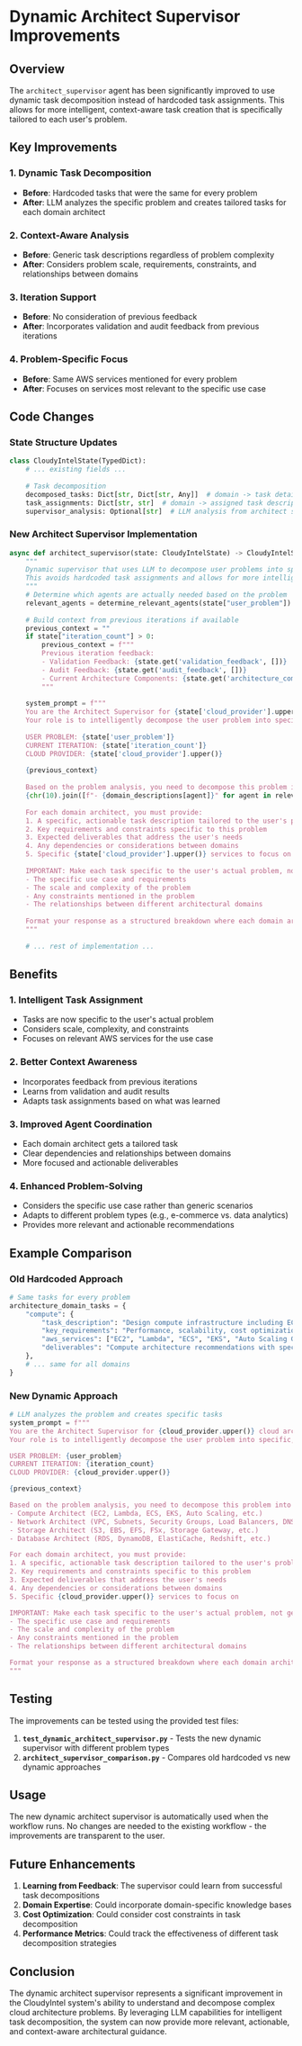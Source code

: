 # Dynamic Architect Supervisor Improvements

## Overview

The `architect_supervisor` agent has been significantly improved to use dynamic task decomposition instead of hardcoded task assignments. This allows for more intelligent, context-aware task creation that is specifically tailored to each user's problem.

## Key Improvements

### 1. **Dynamic Task Decomposition**
- **Before**: Hardcoded tasks that were the same for every problem
- **After**: LLM analyzes the specific problem and creates tailored tasks for each domain architect

### 2. **Context-Aware Analysis**
- **Before**: Generic task descriptions regardless of problem complexity
- **After**: Considers problem scale, requirements, constraints, and relationships between domains

### 3. **Iteration Support**
- **Before**: No consideration of previous feedback
- **After**: Incorporates validation and audit feedback from previous iterations

### 4. **Problem-Specific Focus**
- **Before**: Same AWS services mentioned for every problem
- **After**: Focuses on services most relevant to the specific use case

## Code Changes

### State Structure Updates

```python
class CloudyIntelState(TypedDict):
    # ... existing fields ...
    
    # Task decomposition
    decomposed_tasks: Dict[str, Dict[str, Any]]  # domain -> task details
    task_assignments: Dict[str, str]  # domain -> assigned task description
    supervisor_analysis: Optional[str]  # LLM analysis from architect supervisor
```

### New Architect Supervisor Implementation

```python
async def architect_supervisor(state: CloudyIntelState) -> CloudyIntelState:
    """
    Dynamic supervisor that uses LLM to decompose user problems into specific tasks for domain architects.
    This avoids hardcoded task assignments and allows for more intelligent, context-aware decomposition.
    """
    # Determine which agents are actually needed based on the problem
    relevant_agents = determine_relevant_agents(state["user_problem"])
    
    # Build context from previous iterations if available
    previous_context = ""
    if state["iteration_count"] > 0:
        previous_context = f"""
        Previous iteration feedback:
        - Validation Feedback: {state.get('validation_feedback', [])}
        - Audit Feedback: {state.get('audit_feedback', [])}
        - Current Architecture Components: {state.get('architecture_components', {})}
        """
    
    system_prompt = f"""
    You are the Architect Supervisor for {state['cloud_provider'].upper()} cloud architecture.
    Your role is to intelligently decompose the user problem into specific, actionable tasks for domain architects.
    
    USER PROBLEM: {state['user_problem']}
    CURRENT ITERATION: {state['iteration_count']}
    CLOUD PROVIDER: {state['cloud_provider'].upper()}
    
    {previous_context}
    
    Based on the problem analysis, you need to decompose this problem into specific tasks for the following relevant domain architects:
    {chr(10).join([f"- {domain_descriptions[agent]}" for agent in relevant_agents])}
    
    For each domain architect, you must provide:
    1. A specific, actionable task description tailored to the user's problem
    2. Key requirements and constraints specific to this problem
    3. Expected deliverables that address the user's needs
    4. Any dependencies or considerations between domains
    5. Specific {state['cloud_provider'].upper()} services to focus on
    
    IMPORTANT: Make each task specific to the user's actual problem, not generic. Consider:
    - The specific use case and requirements
    - The scale and complexity of the problem
    - Any constraints mentioned in the problem
    - The relationships between different architectural domains
    
    Format your response as a structured breakdown where each domain architect gets a clear, focused, and problem-specific task.
    """
    
    # ... rest of implementation ...
```

## Benefits

### 1. **Intelligent Task Assignment**
- Tasks are now specific to the user's actual problem
- Considers scale, complexity, and constraints
- Focuses on relevant AWS services for the use case

### 2. **Better Context Awareness**
- Incorporates feedback from previous iterations
- Learns from validation and audit results
- Adapts task assignments based on what was learned

### 3. **Improved Agent Coordination**
- Each domain architect gets a tailored task
- Clear dependencies and relationships between domains
- More focused and actionable deliverables

### 4. **Enhanced Problem-Solving**
- Considers the specific use case rather than generic scenarios
- Adapts to different problem types (e.g., e-commerce vs. data analytics)
- Provides more relevant and actionable recommendations

## Example Comparison

### Old Hardcoded Approach
```python
# Same tasks for every problem
architecture_domain_tasks = {
    "compute": {
        "task_description": "Design compute infrastructure including EC2 instances, Lambda functions, ECS/EKS containers, and Auto Scaling Groups",
        "key_requirements": "Performance, scalability, cost optimization",
        "aws_services": ["EC2", "Lambda", "ECS", "EKS", "Auto Scaling Groups", "Load Balancers"],
        "deliverables": "Compute architecture recommendations with specific instance types and configurations"
    },
    # ... same for all domains
}
```

### New Dynamic Approach
```python
# LLM analyzes the problem and creates specific tasks
system_prompt = f"""
You are the Architect Supervisor for {cloud_provider.upper()} cloud architecture.
Your role is to intelligently decompose the user problem into specific, actionable tasks for domain architects.

USER PROBLEM: {user_problem}
CURRENT ITERATION: {iteration_count}
CLOUD PROVIDER: {cloud_provider.upper()}

{previous_context}

Based on the problem analysis, you need to decompose this problem into specific tasks for the following relevant domain architects:
- Compute Architect (EC2, Lambda, ECS, EKS, Auto Scaling, etc.)
- Network Architect (VPC, Subnets, Security Groups, Load Balancers, DNS, etc.)
- Storage Architect (S3, EBS, EFS, FSx, Storage Gateway, etc.)
- Database Architect (RDS, DynamoDB, ElastiCache, Redshift, etc.)

For each domain architect, you must provide:
1. A specific, actionable task description tailored to the user's problem
2. Key requirements and constraints specific to this problem
3. Expected deliverables that address the user's needs
4. Any dependencies or considerations between domains
5. Specific {cloud_provider.upper()} services to focus on

IMPORTANT: Make each task specific to the user's actual problem, not generic. Consider:
- The specific use case and requirements
- The scale and complexity of the problem
- Any constraints mentioned in the problem
- The relationships between different architectural domains

Format your response as a structured breakdown where each domain architect gets a clear, focused, and problem-specific task.
"""
```

## Testing

The improvements can be tested using the provided test files:

1. **`test_dynamic_architect_supervisor.py`** - Tests the new dynamic supervisor with different problem types
2. **`architect_supervisor_comparison.py`** - Compares old hardcoded vs new dynamic approaches

## Usage

The new dynamic architect supervisor is automatically used when the workflow runs. No changes are needed to the existing workflow - the improvements are transparent to the user.

## Future Enhancements

1. **Learning from Feedback**: The supervisor could learn from successful task decompositions
2. **Domain Expertise**: Could incorporate domain-specific knowledge bases
3. **Cost Optimization**: Could consider cost constraints in task decomposition
4. **Performance Metrics**: Could track the effectiveness of different task decomposition strategies

## Conclusion

The dynamic architect supervisor represents a significant improvement in the CloudyIntel system's ability to understand and decompose complex cloud architecture problems. By leveraging LLM capabilities for intelligent task decomposition, the system can now provide more relevant, actionable, and context-aware architectural guidance.
